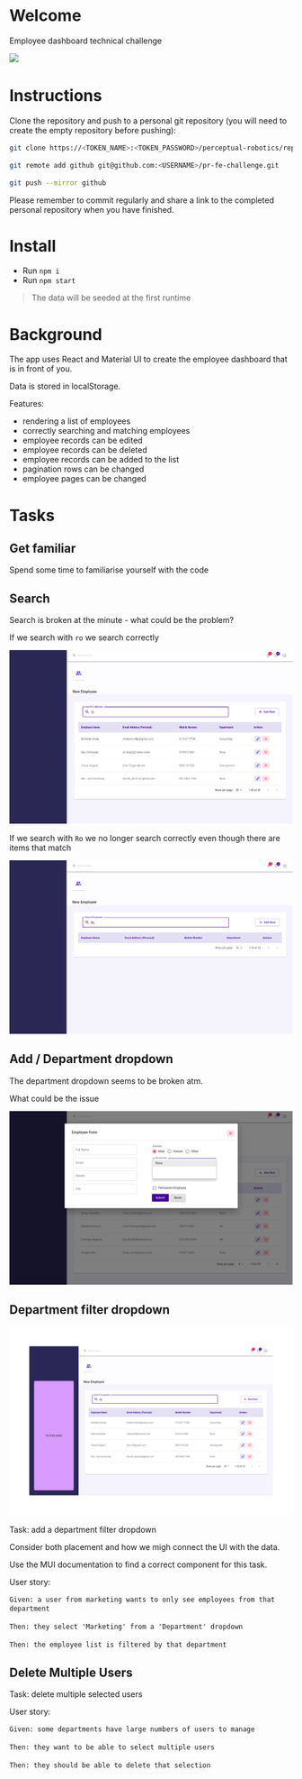 # Welcome

Employee dashboard technical challenge

![](docs/media/gifs/employee-dashboard-demo.gif)

# Instructions

Clone the repository and push to a personal git repository (you will need to create the empty repository before pushing):

```sh
git clone https://<TOKEN_NAME>:<TOKEN_PASSWORD>/perceptual-robotics/reporting-group/recruitment-tech-challenges.git
```

```sh
git remote add github git@github.com:<USERNAME>/pr-fe-challenge.git
```

```sh
git push --mirror github
```

Please remember to commit regularly and share a link to the completed personal repository when you have finished.



# Install 

* Run `npm i`
* Run `npm start`

> The data will be seeded at the first runtime

# Background 

The app uses React and Material UI to create the employee dashboard that is in front of you. 

Data is stored in localStorage.

Features: 
* rendering a list of employees
* correctly searching and matching employees
* employee records can be edited 
* employee records can be deleted
* employee records can be added to the list
* pagination rows can be changed
* employee pages can be changed

# Tasks

## Get familiar

Spend some time to familiarise yourself with the code

## Search

Search is broken at the minute - what could be the problem?

If we search with `ro` we search correctly

![](docs/media/search-issue-1.png)

If we search with `Ro` we no longer search correctly even though there are items that match

![](docs/media/search-issue-2.png)

## Add / Department dropdown

The department dropdown seems to be broken atm. 

What could be the issue

![](docs/media/departments-issue.png)

## Department filter dropdown

![](docs/media/where-filters-should-go.jpg)

Task: add a department filter dropdown

Consider both placement and how we migh connect the UI with the data.

Use the MUI documentation to find a correct component for this task.

User story:

```
Given: a user from marketing wants to only see employees from that department

Then: they select 'Marketing' from a 'Department' dropdown

Then: the employee list is filtered by that department
```

## Delete Multiple Users

Task: delete multiple selected users

User story:

```
Given: some departments have large numbers of users to manage

Then: they want to be able to select multiple users

Then: they should be able to delete that selection
```
